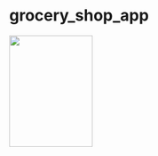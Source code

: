 # grocery_shop_app

  <img src ="![Screenshot_1697395115](https://github.com/Ahmedyehia122/Grocery-Shop-App-AYM-/assets/142153775/a9037ed5-02ad-44e2-b6bd-955c627ffdbf)" width ="150" height="200">

